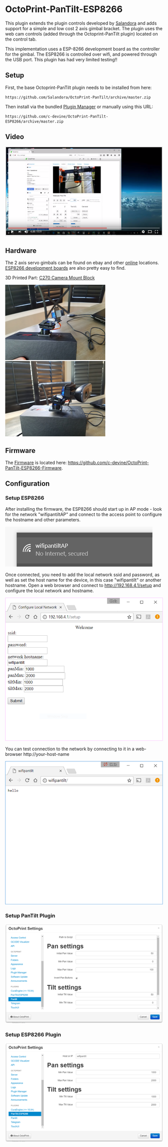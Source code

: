 # OctoPrint-PanTilt-ESP8266

This plugin extends the plugin controls developed by [Salandora](https://github.com/Salandora/OctoPrint-PanTilt) and adds support
for a simple and low cost 2 axis gimbal bracket.  The plugin uses the web cam controls (added through the Octoprint-PanTilt plugin) located on the
control tab.

This implementation uses a ESP-8266 development board as the controller for the gimbal.  The ESP8266
is controlled over wifi, and powered through the USB port. This plugin has had very limited testing!!

## Setup

First, the base Octoprint-PanTilt plugin needs to be installed from here:

    https://github.com/Salandora/OctoPrint-PanTilt/archive/master.zip

Then install via the bundled [Plugin Manager](https://github.com/foosel/OctoPrint/wiki/Plugin:-Plugin-Manager)
or manually using this URL:

    https://github.com/c-devine/OctoPrint-PanTilt-ESP8266/archive/master.zip


## Video

[![PanTilt ESP8266 Video](https://raw.githubusercontent.com/c-devine/OctoPrint-PanTilt-ESP8266/snapshots/assets/img/youtube-8266.png?raw=true)](https://www.youtube.com/watch?v=sj92Br_dFW8 "PanTilt-ESP8266")


## Hardware

The 2 axis servo gimbals can be found on ebay and other [online](https://www.google.com/search?q=ebay+Servo+Mount+bracket+pan+tilt+with+servos&oq=ebay+Servo+Mount+bracket+pan+tilt+with+servos)
 locations.  [ESP8266 development boards](https://www.google.com/search?q=NodeMcu+Lua+WIFI+development+board&oq=NodeMcu+Lua+WIFI+development+board&aqs=chrome..69i57j0l5.1282j0j8&sourceid=chrome&ie=UTF-8) are also pretty easy to find.

3D Printed Part: [C270 Camera Mount Block](https://www.thingiverse.com/thing:2409919)

<img src="https://raw.githubusercontent.com/c-devine/OctoPrint-PanTilt-Nano/snapshots/assets/img/pantilt.png?raw=true" width="320" height="240">
<img src="https://raw.githubusercontent.com/c-devine/OctoPrint-PanTilt-Nano/snapshots/assets/img/webcam.png?raw=true" width="320" height="240">



## Firmware

The [Firmware](https://github.com/c-devine/OctoPrint-PanTilt-ESP8266-Firmware) is located here: https://github.com/c-devine/OctoPrint-PanTilt-ESP8266-Firmware.


## Configuration

### Setup ESP8266
After installing the firmware, the ESP8266 should start up in AP mode - look for the network "wifipantiltAP" and connect to the access point to configure the hostname and other parameters.

<img src="https://raw.githubusercontent.com/c-devine/OctoPrint-PanTilt-ESP8266/snapshots/assets/img/wifipantiltAP.png?raw=true">

Once connected, you need to add the local network ssid and password, as well as set the host name for the device, in this case "wifipantilt" or another hostname.
Open a web browser and connect to http://192.168.4.1/setup and configure the local network and hostname.


<img src="https://raw.githubusercontent.com/c-devine/OctoPrint-PanTilt-ESP8266/snapshots/assets/img/wifipantiltAP-setup.png?raw=true">


You can test connection to the network by connecting to it in a web-browser http://your-host-name


<img src="https://raw.githubusercontent.com/c-devine/OctoPrint-PanTilt-ESP8266/snapshots/assets/img/wifipantilt-hello.png?raw=true" >

### Setup PanTilt Plugin

<img src="https://raw.githubusercontent.com/c-devine/OctoPrint-PanTilt-ESP8266/snapshots/assets/img/pantilt-plugin-settings.png?raw=true" >

### Setup ESP8266 Plugin

<img src="https://raw.githubusercontent.com/c-devine/OctoPrint-PanTilt-ESP8266/snapshots/assets/img/esp8266-plugin-settings.png?raw=true" >




